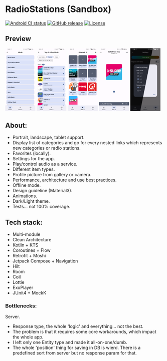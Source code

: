 # RadioStations (Sandbox)

[![Android CI status](https://github.com/AlexeyMerov/RadioStations/workflows/Android%20CI/badge.svg)](https://github.com/AlexeyMerov/RadioStations/actions) [![GitHub release](https://img.shields.io/github/v/release/AlexeyMerov/RadioStations)](https://github.com/AlexeyMerov/RadioStations/releases) [![License](https://img.shields.io/github/license/AlexeyMerov/RadioStations?color=blue)](LICENSE)

## Preview

<p>
  <img src="./preview/categories.png" width="19%" /> 
  <img src="./preview/stations.png" width="19%" />
  <img src="./preview/favorites.png" width="19%" /> 
  <img src="./preview/player.png" width="19%" /> 
  <img src="./preview/theme.png" width="19%" /> 
</p>

## About:

- Portrait, landscape, tablet support.
- Display list of categories and go for every nested links which represents new categories or radio stations.
- Favorites (locally).
- Settings for the app.
- Play/control audio as a service.
- Different item types.
- Profile picture from gallery or camera.
- Performance, architecture and use best practices.
- Offline mode.
- Design guideline (Material3).
- Animations.
- Dark/Light theme.
- Tests... not 100% coverage.

## Tech stack:

- Multi-module
- Clean Architecture
- Kotlin + KTS
- Coroutines + Flow
- Retrofit + Moshi
- Jetpack Compose + Navigation
- Hilt
- Room
- Coil
- Lottie
- ExoPlayer
- JUnit4 + MockK

### Bottlenecks:

Server.

- Response type, the whole 'logic' and everything... not the best.
- The problem is that it requires some core workarounds, which impact the whole app.
- I left only one Entity type and made it all-on-one/dumb.
- The whole 'position' thing for saving in DB is wierd. There is a predefined sort from server but no response param for that.